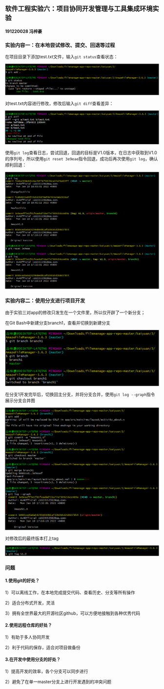## 软件工程实验六：项目协同开发管理与工具集成环境实验

#### 191220028 冯梓豪



### 实验内容一：在本地尝试修改、提交、回退等过程

在项目目录下添加test.txt文件，输入`git status`查看状态：

![4](ref/4.png)	

对test.txt内容进行修改，修改后输入`git diff`查看差异：

![5](ref/5.png)	

使用`git log`查看日志，尝试回退，回退的目标是V1.0版本，在日志中获取到V1.0的序列号，所以使用`git reset 3e9eae`指令回退，成功后再次使用`git log`，确认顺利回退：

![6](ref/6.png)	

### 实验内容二：使用分支进行项目开发

由于实验三对app的修改只发生在一个文件里，所以仅开辟了一个新分支；

在Git Bash中新建分支branch1，查看并切换到新建分支

![1](ref/1.png)		

在分支1开发完毕后，切换回主分支，并将分支合并，使用`git log --graph`指令展示分支合并图

![2](ref/2.png)	

对修改后的最终版本打上tag

![3](ref/3.png)	



### 问题

#### 1.使用git的好处？

1）可以离线工作，在本地完成提交代码、查看历史、分支等所有操作

2）适合分布式开发，灵活

3）拥有全世界最大的开源社区github，可以方便地接触到各种优秀代码

#### 2.使用远程仓库的好处？

1）有助于多人协同开发

2）利于代码的保存，适合对项目做备份

#### 3.在开发中使用分支的好处？

1）提高开发的效率，各个分支可以同步进行

2）避免了在单一master分支上进行开发遇到的冲突问题
